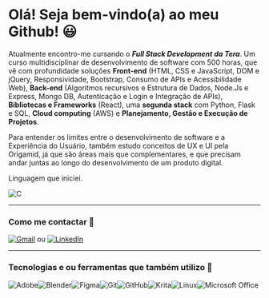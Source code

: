 # Olá! Seja bem-vindo(a) ao meu Github! 😃 

Atualmente encontro-me cursando o **_Full Stack Development da Tera_**. Um curso multidisciplinar de desenvolvimento de software com 500 horas, que vê com profundidade soluções **Front-end** (HTML, CSS e JavaScript, DOM e jQuery, Responsividade, Bootstrap, Consumo de APIs e Acessibilidade Web), **Back-end** (Algoritmos recursivos e Estrutura de Dados, Node.Js e Express, Mongo DB, Autenticação e Login e Integração de APIs), **Bibliotecas e Frameworks** (React), uma **segunda stack** com Python, Flask e SQL, **Cloud computing** (AWS) e **Planejamento, Gestão e Execução de Projetos**.  

Para entender os limites entre o desenvolvimento de software e a Experiência do Usuário, também estudo conceitos de UX e UI pela Origamid, já que são áreas mais que complementares, e que precisam andar juntas ao longo do desenvolvimento de um produto digital.


Linguagem que iniciei.

![C](https://img.shields.io/badge/c-%2300599C.svg?style=for-the-badge&logo=c&logoColor=white)

----
### Como me contactar 📧  
[![Gmail](https://img.shields.io/badge/Gmail-D14836?style=for-the-badge&logo=gmail&logoColor=white&link=mailto:luizreis.3d@gmail.com)](mailto:luizreis.3d@gmail.com)  ou  [![LinkedIn](https://img.shields.io/badge/linkedin-%230077B5.svg?style=for-the-badge&logo=linkedin&logoColor=white&link=https://https://www.linkedin.com/in/luizreis3d/)](https://www.linkedin.com/in/luizreis3d/)

----
### Tecnologias e ou ferramentas que também utilizo 💾
![Adobe](https://img.shields.io/badge/adobe-%23FF0000.svg?style=for-the-badge&logo=adobe&logoColor=white)![Blender](https://img.shields.io/badge/blender-%23F5792A.svg?style=for-the-badge&logo=blender&logoColor=white)![Figma](https://img.shields.io/badge/figma-%23F24E1E.svg?style=for-the-badge&logo=figma&logoColor=white)![Git](https://img.shields.io/badge/git-%23F05033.svg?style=for-the-badge&logo=git&logoColor=white)![GitHub](https://img.shields.io/badge/github-%23121011.svg?style=for-the-badge&logo=github&logoColor=white)![Krita](https://img.shields.io/badge/Krita-203759?style=for-the-badge&logo=krita&logoColor=EEF37B)![Linux](https://img.shields.io/badge/Linux-FCC624?style=for-the-badge&logo=linux&logoColor=black)![Microsoft Office](https://img.shields.io/badge/Microsoft_Office-D83B01?style=for-the-badge&logo=microsoft-office&logoColor=white)
